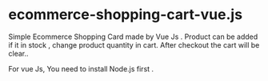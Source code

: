 # ecommerce-shopping-cart-vue.js
Simple Ecommerce Shopping Card made by Vue Js . Product can be added if it in stock , change product quantity in cart. After checkout the cart will be clear..

For vue Js, You need to install Node.js first .
